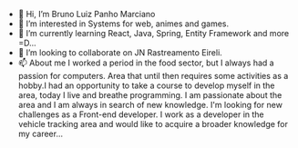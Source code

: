 - 👋 Hi, I’m Bruno Luiz Panho Marciano
- 👀 I’m interested in Systems for web, animes and games.
- 🌱 I’m currently learning React, Java, Spring, Entity Framework  and more =D...
- 💞️ I’m looking to collaborate on JN Rastreamento Eireli.
- 📫 About me I worked a period in the food sector, but I always had a passion for computers. 
     Area that until then requires some activities as a hobby.I had an opportunity to take a course 
     to develop myself in the area, today I live and breathe programming. 
     I am passionate about the area and I am always in search of new knowledge.
     I'm looking for new challenges as a Front-end developer. I work as a developer in the vehicle tracking area 
     and would like to acquire a broader knowledge for my career...

<!---
brConde85/brConde85 is a ✨ special ✨ repository because its `README.md` (this file) appears on your GitHub profile.
You can click the Preview link to take a look at your changes.
--->
